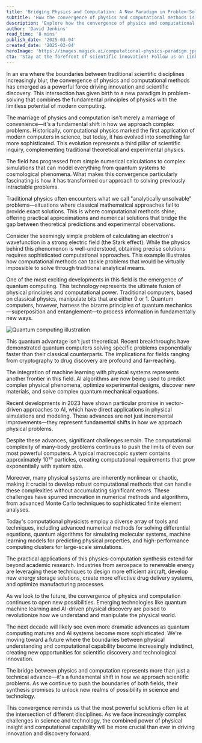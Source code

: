 ```yaml
---
title: 'Bridging Physics and Computation: A New Paradigm in Problem-Solving'
subtitle: 'How the convergence of physics and computational methods is revolutionizing scientific discovery'
description: 'Explore how the convergence of physics and computational methods is revolutionizing scientific discovery. From quantum computing to AI-driven physical modeling, discover how this synthesis is reshaping our approach to complex problems and driving technological innovation.'
author: 'David Jenkins'
read_time: '8 mins'
publish_date: '2025-03-04'
created_date: '2025-03-04'
heroImage: 'https://images.magick.ai/computational-physics-paradigm.jpg'
cta: 'Stay at the forefront of scientific innovation! Follow us on LinkedIn for daily updates on groundbreaking developments in computational physics and cutting-edge technology.'
---
```


In an era where the boundaries between traditional scientific disciplines increasingly blur, the convergence of physics and computational methods has emerged as a powerful force driving innovation and scientific discovery. This intersection has given birth to a new paradigm in problem-solving that combines the fundamental principles of physics with the limitless potential of modern computing.

The marriage of physics and computation isn't merely a marriage of convenience—it's a fundamental shift in how we approach complex problems. Historically, computational physics marked the first application of modern computers in science, but today, it has evolved into something far more sophisticated. This evolution represents a third pillar of scientific inquiry, complementing traditional theoretical and experimental physics.

The field has progressed from simple numerical calculations to complex simulations that can model everything from quantum systems to cosmological phenomena. What makes this convergence particularly fascinating is how it has transformed our approach to solving previously intractable problems.

Traditional physics often encounters what we call "analytically unsolvable" problems—situations where classical mathematical approaches fail to provide exact solutions. This is where computational methods shine, offering practical approximations and numerical solutions that bridge the gap between theoretical predictions and experimental observations.

Consider the seemingly simple problem of calculating an electron's wavefunction in a strong electric field (the Stark effect). While the physics behind this phenomenon is well-understood, obtaining precise solutions requires sophisticated computational approaches. This example illustrates how computational methods can tackle problems that would be virtually impossible to solve through traditional analytical means.

One of the most exciting developments in this field is the emergence of quantum computing. This technology represents the ultimate fusion of physical principles and computational power. Traditional computers, based on classical physics, manipulate bits that are either 0 or 1. Quantum computers, however, harness the bizarre principles of quantum mechanics—superposition and entanglement—to process information in fundamentally new ways.

![Quantum computing illustration](https://images.magick.ai/quantum_computing_illustration.jpg)

This quantum advantage isn't just theoretical. Recent breakthroughs have demonstrated quantum computers solving specific problems exponentially faster than their classical counterparts. The implications for fields ranging from cryptography to drug discovery are profound and far-reaching.

The integration of machine learning with physical systems represents another frontier in this field. AI algorithms are now being used to predict complex physical phenomena, optimize experimental designs, discover new materials, and solve complex quantum mechanical equations.

Recent developments in 2023 have shown particular promise in vector-driven approaches to AI, which have direct applications in physical simulations and modeling. These advances are not just incremental improvements—they represent fundamental shifts in how we approach physical problems.

Despite these advances, significant challenges remain. The computational complexity of many-body problems continues to push the limits of even our most powerful computers. A typical macroscopic system contains approximately 10²³ particles, creating computational requirements that grow exponentially with system size.

Moreover, many physical systems are inherently nonlinear or chaotic, making it crucial to develop robust computational methods that can handle these complexities without accumulating significant errors. These challenges have spurred innovation in numerical methods and algorithms, from advanced Monte Carlo techniques to sophisticated finite element analyses.

Today's computational physicists employ a diverse array of tools and techniques, including advanced numerical methods for solving differential equations, quantum algorithms for simulating molecular systems, machine learning models for predicting physical properties, and high-performance computing clusters for large-scale simulations.

The practical applications of this physics-computation synthesis extend far beyond academic research. Industries from aerospace to renewable energy are leveraging these techniques to design more efficient aircraft, develop new energy storage solutions, create more effective drug delivery systems, and optimize manufacturing processes.

As we look to the future, the convergence of physics and computation continues to open new possibilities. Emerging technologies like quantum machine learning and AI-driven physical discovery are poised to revolutionize how we understand and manipulate the physical world.

The next decade will likely see even more dramatic advances as quantum computing matures and AI systems become more sophisticated. We're moving toward a future where the boundaries between physical understanding and computational capability become increasingly indistinct, creating new opportunities for scientific discovery and technological innovation.

The bridge between physics and computation represents more than just a technical advance—it's a fundamental shift in how we approach scientific problems. As we continue to push the boundaries of both fields, their synthesis promises to unlock new realms of possibility in science and technology.

This convergence reminds us that the most powerful solutions often lie at the intersection of different disciplines. As we face increasingly complex challenges in science and technology, the combined power of physical insight and computational capability will be more crucial than ever in driving innovation and discovery forward.